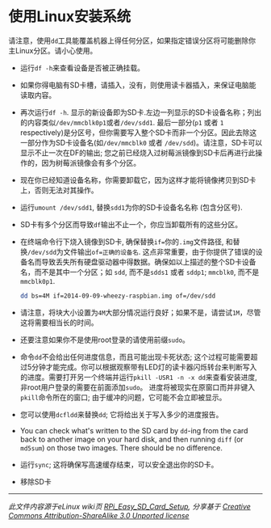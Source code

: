 # 使用Linux安装系统

请注意，使用`dd`工具能覆盖机器上得任何分区，如果指定错误分区将可能删除你主Linux分区。请小心使用。

- 运行`df -h`来查看设备是否被正确挂载。

- 如果你得电脑有SD卡槽，请插入，没有，则使用读卡器插入，来保证电脑能读取内容。

- 再次运行`df -h`. 显示的新设备即为SD卡.左边一列显示的SD卡设备名称；列出的内容类似`/dev/mmcblk0p1`或者`/dev/sdd1`. 最后一部分(`p1` 或者 `1` respectively)是分区号，但你需要写入整个SD卡而非一个分区。因此去除这一部分作为SD卡设备名(如`/dev/mmcblk0` 或者 `/dev/sdd`)。请注意，SD卡可以显示不止一次在DF的输出; 您之前已经烧入过树莓派镜像到SD卡后再进行此操作的，因为树莓派镜像会有多个分区。

- 现在你已经知道设备名称，你需要卸载它，因为这样才能将镜像拷贝到SD卡上，否则无法对其操作。

- 运行`umount /dev/sdd1`, 替换`sdd1`为你的SD卡设备名名称 (包含分区号).

- SD卡有多个分区而导致`df`输出不止一个，你应当卸载所有的这些分区。

- 在终端命令行下烧入镜像到SD卡, 确保替换`if=`你的`.img`文件路径, 和替换`/dev/sdd`为文件输出`of=正确的设备名`. 这点非常重要，由于你提供了错误的设备名而导致丢失所有硬盘驱动器中得数据。确保如以上描述的整个SD卡设备名，而不是其中一个分区；如 `sdd`, 而不是`sdds1` 或者 `sddp1`; `mmcblk0`, 而不是 `mmcblk0p1`.

    ```bash
    dd bs=4M if=2014-09-09-wheezy-raspbian.img of=/dev/sdd
    ```

- 请注意，将块大小设置为`4M`大部分情况运行良好；如果不是，请尝试`1M`，尽管这将需要相当长的时间。

- 还要注意如果你不是使用root登录的请使用前缀`sudo`。

- 命令`dd`不会给出任何进度信息，而且可能出现卡死状态; 这个过程可能需要超过5分钟才能完成。你可以根据观察带有LED灯的读卡器闪烁转台来判断写入的进度。需要打开另一个终端并运行`pkill -USR1 -n -x dd`来查看安装进度, 非root用户登录的需要在前面添加`sudo`。 进度将被现实在原窗口而并非键入`pkill`命令所在的窗口; 由于缓冲的问题，它可能不会立即被显示。

- 您可以使用`dcfldd`来替换`dd`; 它将给出关于写入多少的进度报告。

- You can check what's written to the SD card by `dd`-ing from the card back to another image on your hard disk, and then running `diff` (or `md5sum`) on those two images. There should be no difference.

- 运行`sync`; 这将确保写高速缓存结束，可以安全退出你的SD卡。

- 移除SD卡

---

*此文件内容源于eLinux wiki页 [RPi_Easy_SD_Card_Setup](http://elinux.org/RPi_Easy_SD_Card_Setup), 分享基于 [Creative Commons Attribution-ShareAlike 3.0 Unported license](http://creativecommons.org/licenses/by-sa/3.0/)*
